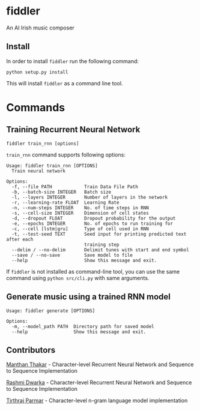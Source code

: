 # fiddler
An AI Irish music composer


## Install

In order to install `fiddler` run the following command:

    python setup.py install
    
 This will install `fiddler` as a command line tool.
 

 # Commands

 ## Training Recurrent Neural Network
 
    fiddler train_rnn [options]

`train_rnn` command supports following options:

```
Usage: fiddler train_rnn [OPTIONS]
  Train neural network

Options:
  -f, --file PATH            Train Data File Path
  -b, --batch-size INTEGER   Batch size
  -l, --layers INTEGER       Number of layers in the network
  -r, --learning-rate FLOAT  Learning Rate
  -n, --num-steps INTEGER    No. of time steps in RNN
  -s, --cell-size INTEGER    Dimension of cell states
  -d, --dropout FLOAT        Dropout probability for the output
  -e, --epochs INTEGER       No. of epochs to run training for
  -c, --cell [lstm|gru]      Type of cell used in RNN
  -t, --test-seed TEXT       Seed input for printing predicted text after each
                             training step
  --delim / --no-delim       Delimit tunes with start and end symbol
  --save / --no-save         Save model to file
  --help                     Show this message and exit.
```
 
 If `fiddler` is not installed as command-line tool, you can use the same command using `python src/cli.py` with same arguments.

 ## Generate music using a trained RNN model

```
Usage: fiddler generate [OPTIONS]

Options:
  -m, --model_path PATH  Directory path for saved model
  --help                 Show this message and exit.
```

## Contributors

[Manthan Thakar](https://github.com/manthan787)   - Character-level Recurrent Neural Network and Sequence to Sequence Implementation

[Rashmi Dwarka](https://github.com/dwaraka-rashmi)    - Character-level Recurrent Neural Network and Sequence to Sequence Implementation

[Tirthraj Parmar](https://github.com/Tirthraj93)  - Character-level n-gram language model implementation
